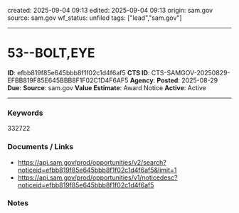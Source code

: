 created: 2025-09-04 09:13
edited: 2025-09-04 09:13
origin: sam.gov
source: sam.gov
wf_status: unfiled
tags: ["lead","sam.gov"]

---

# 53--BOLT,EYE

**ID**: efbb819f85e645bbb8f1f02c1d4f6af5
**CTS ID**: CTS-SAMGOV-20250829-EFBB819F85E645BBB8F1F02C1D4F6AF5
**Agency**: 
**Posted**: 2025-08-29
**Due**: 
**Source**: sam.gov
**Value Estimate**: Award Notice
**Active**: Active

---

### Keywords
332722

### Documents / Links
- <https://api.sam.gov/prod/opportunities/v2/search?noticeid=efbb819f85e645bbb8f1f02c1d4f6af5&limit=1>
- <https://api.sam.gov/prod/opportunities/v1/noticedesc?noticeid=efbb819f85e645bbb8f1f02c1d4f6af5>

### Notes

